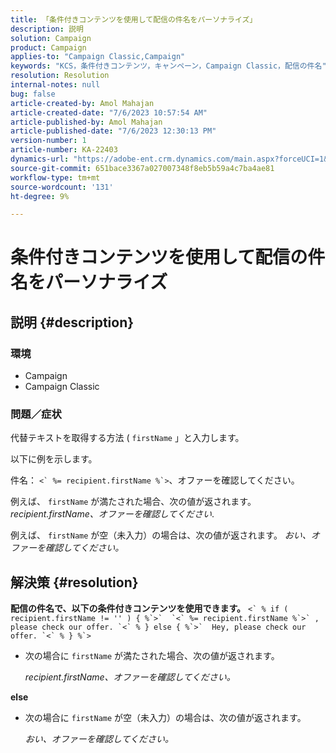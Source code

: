 ```yaml
---
title: 「条件付きコンテンツを使用して配信の件名をパーソナライズ」
description: 説明
solution: Campaign
product: Campaign
applies-to: "Campaign Classic,Campaign"
keywords: "KCS，条件付きコンテンツ，キャンペーン，Campaign Classic，配信の件名"
resolution: Resolution
internal-notes: null
bug: false
article-created-by: Amol Mahajan
article-created-date: "7/6/2023 10:57:54 AM"
article-published-by: Amol Mahajan
article-published-date: "7/6/2023 12:30:13 PM"
version-number: 1
article-number: KA-22403
dynamics-url: "https://adobe-ent.crm.dynamics.com/main.aspx?forceUCI=1&pagetype=entityrecord&etn=knowledgearticle&id=9afd06f3-eb1b-ee11-8f6e-6045bd006b4b"
source-git-commit: 651bace3367a027007348f8eb5b59a4c7ba4ae81
workflow-type: tm+mt
source-wordcount: '131'
ht-degree: 9%

---
```


# 条件付きコンテンツを使用して配信の件名をパーソナライズ

## 説明 {#description}


### <b>環境</b>

- Campaign
- Campaign Classic




### <b>問題／症状</b>

代替テキストを取得する方法 ( `firstName` 」と入力します。

以下に例を示します。

件名： ``<` %= recipient.firstName %`>``、オファーを確認してください。

例えば、 `firstName` が満たされた場合、次の値が返されます。 *recipient.firstName、オファーを確認してください*.

例えば、 `firstName` が空（未入力）の場合は、次の値が返されます。 *おい、オファーを確認してください。*




## 解決策 {#resolution}

<b>配信の件名で、以下の条件付きコンテンツを使用できます。</b>
``<` % if ( recipient.firstName != '' ) { %`>`  `<` %= recipient.firstName %`>` , please check our offer. `<` % } else { %`>`  Hey, please check our offer. `<` % } %`>``

- 次の場合に `firstName` が満たされた場合、次の値が返されます。

  *recipient.firstName、オファーを確認してください。*


<b>else</b>

- 次の場合に `firstName` が空（未入力）の場合は、次の値が返されます。

  *おい、オファーを確認してください。*

